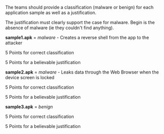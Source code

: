 The teams should provide a classification (malware or benign) for each application sample as well as a justification.

The justification must clearly support the case for malware.  Begin is the absence of malware (ie they couldn't find anything).

**sample1.apk** = *malware* - Creates a reverse shell from the app to the attacker

5 Points for correct classification

5 Points for a believable justification

**sample2.apk** = *malware* - Leaks data through the Web Browser when the device screen is locked

5 Points for correct classification

5 Points for a believable justification


**sample3.apk** = *benign*

5 Points for correct classification

5 Points for a believable justification